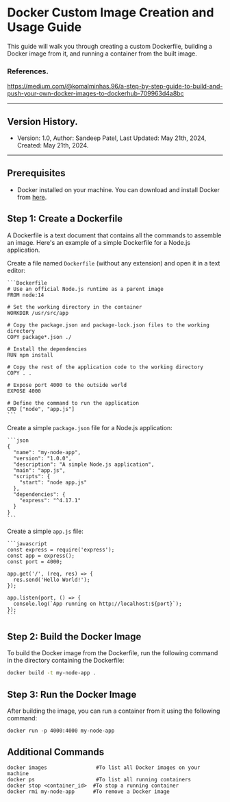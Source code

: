 # Docker Custom Image Creation and Usage Guide

This guide will walk you through creating a custom Dockerfile, building a Docker image from it, and running a container from the built image.

### References.
https://medium.com/@komalminhas.96/a-step-by-step-guide-to-build-and-push-your-own-docker-images-to-dockerhub-709963d4a8bc


----

## Version History.

- Version: 1.0, Author: Sandeep Patel, Last Updated: May 21th, 2024, Created: May 21th, 2024.

-------


## Prerequisites

- Docker installed on your machine. You can download and install Docker from [here](https://www.docker.com/products/docker-desktop).

## Step 1: Create a Dockerfile

A Dockerfile is a text document that contains all the commands to assemble an image. Here's an example of a simple Dockerfile for a Node.js application.

Create a file named `Dockerfile` (without any extension) and open it in a text editor:

    ```Dockerfile
    # Use an official Node.js runtime as a parent image
    FROM node:14

    # Set the working directory in the container
    WORKDIR /usr/src/app

    # Copy the package.json and package-lock.json files to the working directory
    COPY package*.json ./

    # Install the dependencies
    RUN npm install

    # Copy the rest of the application code to the working directory
    COPY . .

    # Expose port 4000 to the outside world
    EXPOSE 4000

    # Define the command to run the application
    CMD ["node", "app.js"]
    ```

Create a simple `package.json` file for a Node.js application:

    ```json
    {
      "name": "my-node-app",
      "version": "1.0.0",
      "description": "A simple Node.js application",
      "main": "app.js",
      "scripts": {
        "start": "node app.js"
      },
      "dependencies": {
        "express": "^4.17.1"
      }
    }
    ```

Create a simple `app.js` file:

    ```javascript
    const express = require('express');
    const app = express();
    const port = 4000;

    app.get('/', (req, res) => {
      res.send('Hello World!');
    });

    app.listen(port, () => {
      console.log(`App running on http://localhost:${port}`);
    });
    ```

## Step 2: Build the Docker Image

To build the Docker image from the Dockerfile, run the following command in the directory containing the Dockerfile:

```sh
docker build -t my-node-app .
```
## Step 3: Run the Docker Image
After building the image, you can run a container from it using the following command:
```
docker run -p 4000:4000 my-node-app
```
## Additional Commands
```
docker images                #To list all Docker images on your machine
docker ps                    #To list all running containers
docker stop <container_id>  #To stop a running container
docker rmi my-node-app      #To remove a Docker image
```
